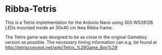 Ribba-Tetris
============

This is a Tetris implementation for the Arduino Nano using 300 WS2812B
LEDs mounted inside an 30x40 cm Ikea Ribba frame.

The Tetris game was designed to be as close to the original Gameboy
version as possible. The necessary timing information can e.g.
be found at http://tetrisconcept.net/wiki/Tetris_%28Game_Boy%29
